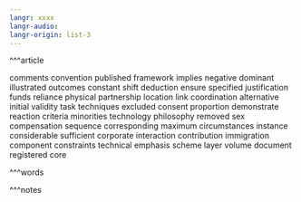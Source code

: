 ```yaml
---
langr: xxxx
langr-audio: 
langr-origin: list-3
---
```

^^^article

comments
 convention
 published
 framework
 implies
 negative
 dominant
 illustrated
 outcomes
 constant
 shift
 deduction
 ensure
 specified
 justification
 funds
 reliance
 physical
 partnership
 location
 link
 coordination
 alternative
 initial
 validity
 task
 techniques
 excluded
 consent
 proportion
 demonstrate
 reaction
 criteria
 minorities
 technology
 philosophy
 removed
 sex
 compensation
 sequence
 corresponding
 maximum
 circumstances
 instance
 considerable
 sufficient
 corporate
 interaction
 contribution
 immigration
 component
 constraints
 technical
 emphasis
 scheme
 layer
 volume
 document
 registered
 core

^^^words

^^^notes
